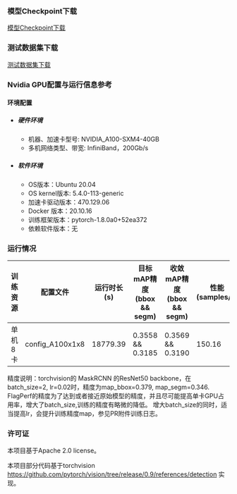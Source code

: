 ### 模型Checkpoint下载
[模型Checkpoint下载](../../benchmarks/mask_rcnn/README.md#模型checkpoint)
### 测试数据集下载
[测试数据集下载](../../benchmarks/mask_rcnn/README.md#数据集下载地址)

### Nvidia GPU配置与运行信息参考
#### 环境配置

- ##### 硬件环境
    - 机器、加速卡型号: NVIDIA_A100-SXM4-40GB
    - 多机网络类型、带宽: InfiniBand，200Gb/s

- ##### 软件环境
   - OS版本：Ubuntu 20.04
   - OS kernel版本: 5.4.0-113-generic     
   - 加速卡驱动版本：470.129.06
   - Docker 版本：20.10.16
   - 训练框架版本：pytorch-1.8.0a0+52ea372
   - 依赖软件版本：无


### 运行情况
| 训练资源 | 配置文件        | 运行时长(s) | 目标mAP精度(bbox && segm) | 收敛mAP精度(bbox && segm) | 性能(samples/s) |
| -------- | --------------- | ----------- | ------------------------- | ------------------------- | --------------- |
| 单机8卡  | config_A100x1x8 | 18779.39    | 0.3558 && 0.3185          | 0.3569 && 0.3190          | 150.16          |

精度说明：torchvision的 MaskRCNN 的ResNet50 backbone，在batch_size=2, lr=0.02时，精度为map_bbox=0.379, map_segm=0.346.
FlagPerf的精度为了达到或者接近原始模型的精度，并且尽可能提高单卡GPU占用率，增大了batch_size,训练的精度有略微的降低。
增大batch_size的同时，适当提高lr，会提升训练精度map，参见PR附件训练日志。


### 许可证
本项目基于Apache 2.0 license。

本项目部分代码基于torchvision https://github.com/pytorch/vision/tree/release/0.9/references/detection 实现。